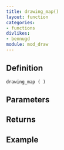 ```yaml
---
title: drawing_map()
layout: function
categories:
- functions
divlikes:
- bennugd
module: mod_draw
---
```


## Definition

    drawing_map ( )

## Parameters

## Returns

## Example
